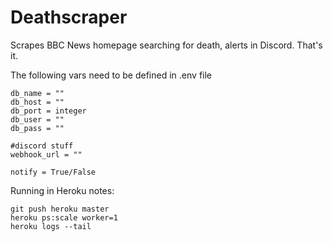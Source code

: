 Deathscraper
===

Scrapes BBC News homepage searching for death, alerts in Discord. That's it.

The following vars need to be defined in .env file
```
db_name = ""
db_host = ""
db_port = integer
db_user = ""
db_pass = ""

#discord stuff
webhook_url = ""

notify = True/False
```

Running in Heroku notes:
```
git push heroku master
heroku ps:scale worker=1
heroku logs --tail
```